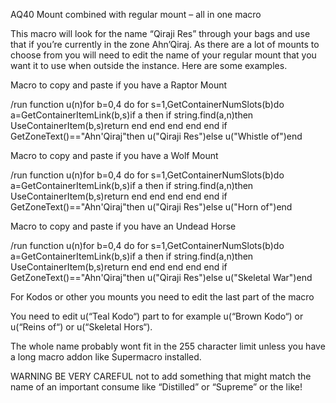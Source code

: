 AQ40 Mount combined with regular mount – all in one macro

This macro will look for the name “Qiraji Res” through your bags and use that if you’re currently in the zone Ahn’Qiraj. As there are a lot of mounts to choose from you will need to edit the name of your regular mount that you want it to use when outside the instance. Here are some examples.

 

Macro to copy and paste if you have a Raptor Mount

/run function u(n)for b=0,4 do for s=1,GetContainerNumSlots(b)do a=GetContainerItemLink(b,s)if a then if string.find(a,n)then UseContainerItem(b,s)return end end end end end if GetZoneText()=="Ahn'Qiraj"then u("Qiraji Res")else u("Whistle of")end

 

Macro to copy and paste if you have a Wolf Mount

/run function u(n)for b=0,4 do for s=1,GetContainerNumSlots(b)do a=GetContainerItemLink(b,s)if a then if string.find(a,n)then UseContainerItem(b,s)return end end end end end if GetZoneText()=="Ahn'Qiraj"then u("Qiraji Res")else u("Horn of")end

 

Macro to copy and paste if you have an Undead Horse

/run function u(n)for b=0,4 do for s=1,GetContainerNumSlots(b)do a=GetContainerItemLink(b,s)if a then if string.find(a,n)then UseContainerItem(b,s)return end end end end end if GetZoneText()=="Ahn'Qiraj"then u("Qiraji Res")else u("Skeletal War")end

 

For Kodos or other you mounts you need to edit the last part of the macro

You need to edit u(“Teal Kodo“) part to for example u(“Brown Kodo“) or u(“Reins of“) or u(“Skeletal Hors“).

The whole name probably wont fit in the 255 character limit unless you have a long macro addon like Supermacro installed.

WARNING BE VERY CAREFUL not to add something that might match the name of an important consume like “Distilled” or “Supreme” or the like!